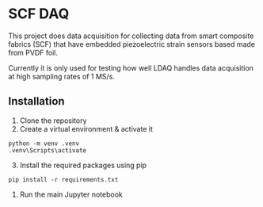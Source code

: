 # SCF DAQ
This project does data acquisition for collecting data from smart composite fabrics (SCF) that have embedded piezoelectric strain sensors based made from PVDF foil.

Currently it is only used for testing how well LDAQ handles data acquisition at high sampling rates of 1 MS/s.

## Installation
1. Clone the repository
2. Create a virtual environment & activate it
```
python -m venv .venv
.venv\Scripts\activate
```
3. Install the required packages using pip
```
pip install -r requirements.txt
```
1. Run the main Jupyter notebook
